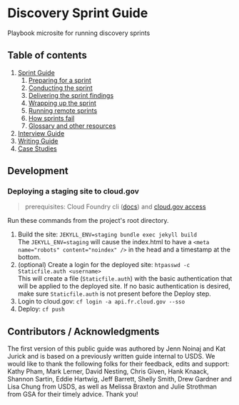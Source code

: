 # Discovery Sprint Guide
Playbook microsite for running discovery sprints

## Table of contents
1. [Sprint Guide](https://github.com/usds/discovery-sprint-guide/blob/main/index.md)
   1. [Preparing for a sprint](https://github.com/usds/discovery-sprint-guide/blob/main/_pages/preparing.md)
   2. [Conducting the sprint](https://github.com/usds/discovery-sprint-guide/blob/main/_pages/conducting.md)
   3. [Delivering the sprint findings](https://github.com/usds/discovery-sprint-guide/blob/main/_pages/delivering.md)
   4. [Wrapping up the sprint](https://github.com/usds/discovery-sprint-guide/blob/main/_pages/wrapping-up.md)
   5. [Running remote sprints](https://github.com/usds/discovery-sprint-guide/blob/main/_pages/remote.md)
   6. [How sprints fail](https://github.com/usds/discovery-sprint-guide/blob/main/_pages/failure.md)
   7. [Glossary and other resources](https://github.com/usds/discovery-sprint-guide/blob/main/_pages/glossary.md)
2. [Interview Guide](https://github.com/usds/discovery-sprint-guide/blob/main/_pages/interview.md)
3. [Writing Guide](https://github.com/usds/discovery-sprint-guide/blob/main/_pages/writing.md)
4. [Case Studies](https://github.com/usds/discovery-sprint-guide/blob/main/_pages/cases.md)

## Development

### Deploying a staging site to cloud.gov
> prerequisites: Cloud Foundry cli ([docs](https://docs.cloudfoundry.org/cf-cli/install-go-cli.html)) and [cloud.gov access](https://cloud.gov/docs/getting-started/accounts/)

Run these commands from the project's root directory.

1. Build the site: `JEKYLL_ENV=staging bundle exec jekyll build`   
The `JEKYLL_ENV=staging` will cause the index.html to have a `<meta name="robots" content="noindex" />` in the head and a timestamp at the bottom.
1. (optional) Create a login for the deployed site: `htpasswd -c Staticfile.auth <username>`   
This will create a file (`Staticfile.auth`) with the basic authentication that will be applied to the deployed site.
If no basic authentication is desired, make sure `Staticfile.auth` is not present before the Deploy step.
1. Login to cloud.gov: `cf login -a api.fr.cloud.gov --sso`
1. Deploy: `cf push`

## Contributors / Acknowledgments
The first version of this public guide was authored by Jenn Noinaj and Kat Jurick and is based on a previously written guide internal to USDS. We would like to thank the following folks for their feedback, edits and support: Kathy Pham, Mark Lerner, David Nesting, Chris Given, Hank Knaack, Shannon Sartin, Eddie Hartwig, Jeff Barrett, Shelly Smith, Drew Gardner and Lisa Chung from USDS, as well as Melissa Braxton and Julie Strothman from GSA for their timely advice. Thank you!
